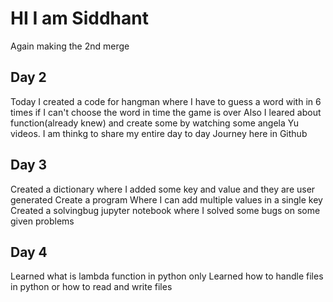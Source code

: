 ﻿# HI I am Siddhant
Again making the 2nd merge

## Day 2    
Today I created a code for hangman where I have to guess a word with in 6 times if I can't choose the word in time the game is over
Also I leared about function(already knew) and create some by watching some angela Yu videos. I am thinkg to share my entire day to day Journey here in Github

## Day 3
Created a dictionary where I added some key and value and they are user generated
Create a program Where I can add multiple values in a single key 
Created a solvingbug jupyter notebook where I solved some bugs on some given problems

## Day 4
Learned what is lambda function in python only
Learned how to handle files in python or how to read and write files